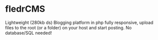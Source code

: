 fledrCMS
========

Lightweight (280kb ds) Blogging platform in php fully responsive, upload files to the root (or a folder) on your host and start posting. No database/SQL needed!
